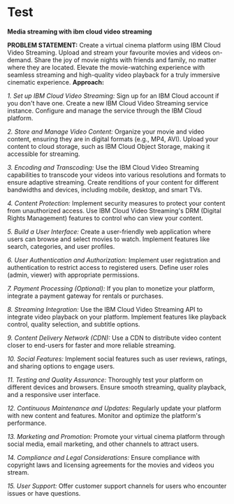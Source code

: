 # Test
**Media streaming with ibm cloud video streaming** 

**PROBLEM STATEMENT:**
Create a virtual cinema platform using IBM Cloud Video Streaming. Upload and stream
your favourite movies and videos on-demand. Share the joy of movie nights with
friends and family, no matter where they are located. Elevate the movie-watching
experience with seamless streaming and high-quality video playback for a truly
immersive cinematic experience.
**Approach:**

_1. Set up IBM Cloud Video Streaming:_
Sign up for an IBM Cloud account if you don't have one.
Create a new IBM Cloud Video Streaming service instance.
Configure and manage the service through the IBM Cloud platform.

_2. Store and Manage Video Content:_
Organize your movie and video content, ensuring they are in digital
formats (e.g., MP4, AVI).
Upload your content to cloud storage, such as IBM Cloud Object Storage,
making it accessible for streaming.

_3. Encoding and Transcoding:_
Use the IBM Cloud Video Streaming capabilities to transcode your videos
into various resolutions and formats to ensure adaptive streaming.
Create renditions of your content for different bandwidths and devices,
including mobile, desktop, and smart TVs.

_4. Content Protection:_
Implement security measures to protect your content from unauthorized
access.
Use IBM Cloud Video Streaming's DRM (Digital Rights Management)
features to control who can view your content.

_5. Build a User Interface:_
Create a user-friendly web application where users can browse and select
movies to watch.
Implement features like search, categories, and user profiles.

_6. User Authentication and Authorization:_
Implement user registration and authentication to restrict access to
registered users.
Define user roles (admin, viewer) with appropriate permissions.

_7. Payment Processing (Optional):_
If you plan to monetize your platform, integrate a payment gateway for
rentals or purchases.

_8. Streaming Integration:_
Use the IBM Cloud Video Streaming API to integrate video playback on
your platform.
Implement features like playback control, quality selection, and subtitle
options.

_9. Content Delivery Network (CDN):_
Use a CDN to distribute video content closer to end-users for faster and
more reliable streaming.

_10. Social Features:_
Implement social features such as user reviews, ratings, and sharing
options to engage users.

_11. Testing and Quality Assurance:_
Thoroughly test your platform on different devices and browsers.
Ensure smooth streaming, quality playback, and a responsive user
interface.

_12. Continuous Maintenance and Updates:_
Regularly update your platform with new content and features.
Monitor and optimize the platform's performance.

_13. Marketing and Promotion:_
Promote your virtual cinema platform through social media, email
marketing, and other channels to attract users.

_14. Compliance and Legal Considerations:_
Ensure compliance with copyright laws and licensing agreements for the
movies and videos you stream.

_15. User Support:_
Offer customer support channels for users who encounter issues or have
questions.
